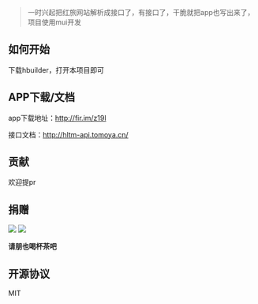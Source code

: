 > 一时兴起把红旅网站解析成接口了，有接口了，干脆就把app也写出来了，项目使用mui开发

## 如何开始

下载hbuilder，打开本项目即可

## APP下载/文档

app下载地址：http://fir.im/z19l

接口文档：http://hltm-api.tomoya.cn/

## 贡献

欢迎提pr

## 捐赠

![](http://bbs.tomoya.cn/static/imgs/jz_alipay.jpg)
![](http://bbs.tomoya.cn/static/imgs/jz_weixin.jpg)

**请朋也喝杯茶吧**

## 开源协议

MIT